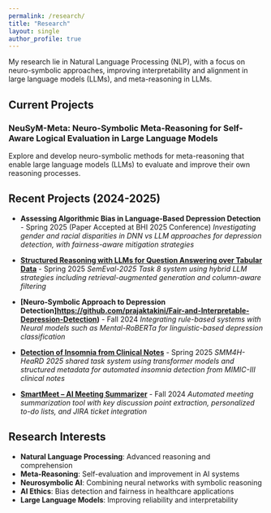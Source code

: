 ```yaml
---
permalink: /research/
title: "Research"
layout: single
author_profile: true
---
```


My research lie in Natural Language Processing (NLP), with a focus on neuro-symbolic approaches, improving interpretability and alignment in large language models (LLMs), and meta-reasoning in LLMs.

## Current Projects

### NeuSyM-Meta: Neuro-Symbolic Meta-Reasoning for Self-Aware Logical Evaluation in Large Language Models
Explore and develop neuro-symbolic methods for meta-reasoning that enable large language models (LLMs) to evaluate and improve their own reasoning processes.


## Recent Projects (2024-2025)

- **Assessing Algorithmic Bias in Language-Based Depression Detection** - Spring 2025 (Paper Accepted at BHI 2025 Conference)
  *Investigating gender and racial disparities in DNN vs LLM approaches for depression detection, with fairness-aware mitigation strategies*

- **[Structured Reasoning with LLMs for Question Answering over Tabular Data](https://github.com/prajaktakini/Structured-Reasoning-with-LLMs-for-QA-over-Tabular-Data/tree/main)** - Spring 2025
  *SemEval-2025 Task 8 system using hybrid LLM strategies including retrieval-augmented generation and column-aware filtering*

- **[Neuro-Symbolic Approach to Depression Detection]https://github.com/prajaktakini/Fair-and-Interpretable-Depression-Detection)** - Fall 2024
  *Integrating rule-based systems with Neural models such as Mental-RoBERTa for linguistic-based depression classification*

- **[Detection of Insomnia from Clinical Notes](https://github.com/prajaktakini/SMM4H-HeaRD-2025-Task-4-Detection-of-Insomnia-in-Clinical-Notes)** - Spring 2025
  *SMM4H-HeaRD 2025 shared task system using transformer models and structured metadata for automated insomnia detection from MIMIC-III clinical notes*

- **[SmartMeet – AI Meeting Summarizer](https://github.com/prajaktakini/SmartMeet-AI-Meeting-Summarizer-Action-Item-Assistant)** - Fall 2024
  *Automated meeting summarization tool with key discussion point extraction, personalized to-do lists, and JIRA ticket integration*


## Research Interests

- **Natural Language Processing**: Advanced reasoning and comprehension
- **Meta-Reasoning**: Self-evaluation and improvement in AI systems
- **Neurosymbolic AI**: Combining neural networks with symbolic reasoning
- **AI Ethics**: Bias detection and fairness in healthcare applications
- **Large Language Models**: Improving reliability and interpretability